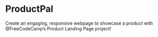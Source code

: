 # ProductPal
Create an engaging, responsive webpage to showcase a product with @FreeCodeCamp’s Product Landing Page project! 
